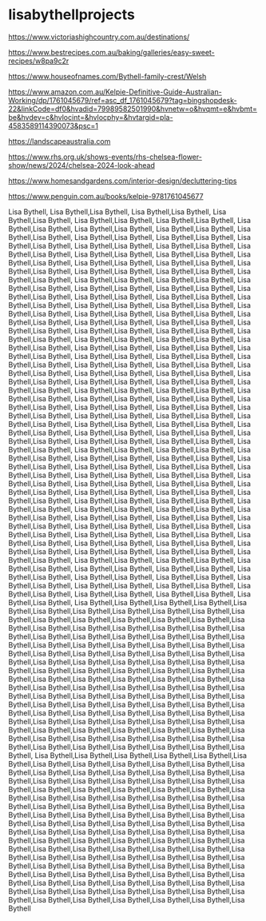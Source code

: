 # lisabythellprojects

https://www.victoriashighcountry.com.au/destinations/

https://www.bestrecipes.com.au/baking/galleries/easy-sweet-recipes/w8pa9c2r

https://www.houseofnames.com/Bythell-family-crest/Welsh

https://www.amazon.com.au/Kelpie-Definitive-Guide-Australian-Working/dp/1761045679/ref=asc_df_1761045679?tag=bingshopdesk-22&linkCode=df0&hvadid=79989582501990&hvnetw=o&hvqmt=e&hvbmt=be&hvdev=c&hvlocint=&hvlocphy=&hvtargid=pla-4583589114390073&psc=1

https://landscapeaustralia.com

https://www.rhs.org.uk/shows-events/rhs-chelsea-flower-show/news/2024/chelsea-2024-look-ahead

https://www.homesandgardens.com/interior-design/decluttering-tips

https://www.penguin.com.au/books/kelpie-9781761045677



Lisa Bythell, Lisa Bythell,Lisa Bythell, Lisa Bythell,Lisa Bythell, Lisa Bythell,Lisa Bythell, Lisa Bythell,Lisa Bythell, Lisa Bythell,Lisa Bythell, Lisa Bythell,Lisa Bythell, Lisa Bythell,Lisa Bythell, Lisa Bythell,Lisa Bythell, Lisa Bythell,Lisa Bythell, Lisa Bythell,Lisa Bythell, Lisa Bythell,Lisa Bythell, Lisa Bythell,Lisa Bythell, Lisa Bythell,Lisa Bythell, Lisa Bythell,Lisa Bythell, Lisa Bythell,Lisa Bythell, Lisa Bythell,Lisa Bythell, Lisa Bythell,Lisa Bythell, Lisa Bythell,Lisa Bythell, Lisa Bythell,Lisa Bythell, Lisa Bythell,Lisa Bythell, Lisa Bythell,Lisa Bythell, Lisa Bythell,Lisa Bythell, Lisa Bythell,Lisa Bythell, Lisa Bythell,Lisa Bythell, Lisa Bythell,Lisa Bythell, Lisa Bythell,Lisa Bythell, Lisa Bythell,Lisa Bythell, Lisa Bythell,Lisa Bythell, Lisa Bythell,Lisa Bythell, Lisa Bythell,Lisa Bythell, Lisa Bythell,Lisa Bythell, Lisa Bythell,Lisa Bythell, Lisa Bythell,Lisa Bythell, Lisa Bythell,Lisa Bythell, Lisa Bythell,Lisa Bythell, Lisa Bythell,Lisa Bythell, Lisa Bythell,Lisa Bythell, Lisa Bythell,Lisa Bythell, Lisa Bythell,Lisa Bythell, Lisa Bythell,Lisa Bythell, Lisa Bythell,Lisa Bythell, Lisa Bythell,Lisa Bythell, Lisa Bythell,Lisa Bythell, Lisa Bythell,Lisa Bythell, Lisa Bythell,Lisa Bythell, Lisa Bythell,Lisa Bythell, Lisa Bythell,Lisa Bythell, Lisa Bythell,Lisa Bythell, Lisa Bythell,Lisa Bythell, Lisa Bythell,Lisa Bythell, Lisa Bythell,Lisa Bythell, Lisa Bythell,Lisa Bythell, Lisa Bythell,Lisa Bythell, Lisa Bythell,Lisa Bythell, Lisa Bythell,Lisa Bythell, Lisa Bythell,Lisa Bythell, Lisa Bythell,Lisa Bythell, Lisa Bythell,Lisa Bythell, Lisa Bythell,Lisa Bythell, Lisa Bythell,Lisa Bythell, Lisa Bythell,Lisa Bythell, Lisa Bythell,Lisa Bythell, Lisa Bythell,Lisa Bythell, Lisa Bythell,Lisa Bythell, Lisa Bythell,Lisa Bythell, Lisa Bythell,Lisa Bythell, Lisa Bythell,Lisa Bythell, Lisa Bythell,Lisa Bythell, Lisa Bythell,Lisa Bythell, Lisa Bythell,Lisa Bythell, Lisa Bythell,Lisa Bythell, Lisa Bythell,Lisa Bythell, Lisa Bythell,Lisa Bythell, Lisa Bythell,Lisa Bythell, Lisa Bythell,Lisa Bythell, Lisa Bythell,Lisa Bythell, Lisa Bythell,Lisa Bythell, Lisa Bythell,Lisa Bythell, Lisa Bythell,Lisa Bythell, Lisa Bythell,Lisa Bythell, Lisa Bythell,Lisa Bythell, Lisa Bythell,Lisa Bythell, Lisa Bythell,Lisa Bythell, Lisa Bythell,Lisa Bythell, Lisa Bythell,Lisa Bythell, Lisa Bythell,Lisa Bythell, Lisa Bythell,Lisa Bythell, Lisa Bythell,Lisa Bythell, Lisa Bythell,Lisa Bythell, Lisa Bythell,Lisa Bythell, Lisa Bythell,Lisa Bythell, Lisa Bythell,Lisa Bythell, Lisa Bythell,Lisa Bythell, Lisa Bythell,Lisa Bythell, Lisa Bythell,Lisa Bythell, Lisa Bythell,Lisa Bythell, Lisa Bythell,Lisa Bythell, Lisa Bythell,Lisa Bythell, Lisa Bythell,Lisa Bythell, Lisa Bythell,Lisa Bythell, Lisa Bythell,Lisa Bythell, Lisa Bythell,Lisa Bythell, Lisa Bythell,Lisa Bythell, Lisa Bythell,Lisa Bythell, Lisa Bythell,Lisa Bythell, Lisa Bythell,Lisa Bythell, Lisa Bythell,Lisa Bythell, Lisa Bythell,Lisa Bythell, Lisa Bythell,Lisa Bythell, Lisa Bythell,Lisa Bythell, Lisa Bythell,Lisa Bythell, Lisa Bythell,Lisa Bythell, Lisa Bythell,Lisa Bythell, Lisa Bythell,Lisa Bythell, Lisa Bythell,Lisa Bythell, Lisa Bythell,Lisa Bythell, Lisa Bythell,Lisa Bythell, Lisa Bythell,Lisa Bythell, Lisa Bythell,Lisa Bythell, Lisa Bythell,Lisa Bythell, Lisa Bythell,Lisa Bythell, Lisa Bythell,Lisa Bythell, Lisa Bythell,Lisa Bythell, Lisa Bythell,Lisa Bythell, Lisa Bythell,Lisa Bythell, Lisa Bythell,Lisa Bythell, Lisa Bythell,Lisa Bythell, Lisa Bythell,Lisa Bythell, Lisa Bythell,Lisa Bythell, Lisa Bythell,Lisa Bythell, Lisa Bythell,Lisa Bythell, Lisa Bythell,Lisa Bythell, Lisa Bythell,Lisa Bythell, Lisa Bythell,Lisa Bythell, Lisa Bythell,Lisa Bythell, Lisa Bythell,Lisa Bythell, Lisa Bythell,Lisa Bythell, Lisa Bythell,Lisa Bythell, Lisa Bythell,Lisa Bythell,Lisa Bythell,Lisa Bythell,Lisa Bythell,Lisa Bythell,Lisa Bythell,Lisa Bythell,Lisa Bythell,Lisa Bythell,Lisa Bythell,Lisa Bythell,Lisa Bythell,Lisa Bythell,Lisa Bythell,Lisa Bythell,Lisa Bythell,Lisa Bythell,Lisa Bythell,Lisa Bythell,Lisa Bythell,Lisa Bythell,Lisa Bythell,Lisa Bythell,Lisa Bythell,Lisa Bythell,Lisa Bythell,Lisa Bythell,Lisa Bythell,Lisa Bythell,Lisa Bythell,Lisa Bythell,Lisa Bythell,Lisa Bythell,Lisa Bythell,Lisa Bythell,Lisa Bythell,Lisa Bythell,Lisa Bythell,Lisa Bythell,Lisa Bythell,Lisa Bythell,Lisa Bythell,Lisa Bythell,Lisa Bythell,Lisa Bythell,Lisa Bythell,Lisa Bythell,Lisa Bythell,Lisa Bythell,Lisa Bythell,Lisa Bythell,Lisa Bythell,Lisa Bythell,Lisa Bythell,Lisa Bythell,Lisa Bythell,Lisa Bythell,Lisa Bythell,Lisa Bythell,Lisa Bythell,Lisa Bythell,Lisa Bythell,Lisa Bythell,Lisa Bythell,Lisa Bythell,Lisa Bythell,Lisa Bythell,Lisa Bythell,Lisa Bythell,Lisa Bythell,Lisa Bythell,Lisa Bythell,Lisa Bythell,Lisa Bythell,Lisa Bythell,Lisa Bythell,Lisa Bythell,Lisa Bythell,Lisa Bythell,Lisa Bythell,Lisa Bythell,Lisa Bythell,Lisa Bythell,Lisa Bythell,Lisa Bythell,Lisa Bythell,Lisa Bythell,Lisa Bythell,Lisa Bythell,Lisa Bythell,Lisa Bythell,Lisa Bythell,Lisa Bythell,Lisa Bythell,Lisa Bythell,Lisa Bythell,Lisa Bythell,Lisa Bythell,Lisa Bythell,Lisa Bythell,Lisa Bythell,Lisa Bythell,Lisa Bythell,Lisa Bythell,Lisa Bythell,Lisa Bythell, 
Lisa Bythell,Lisa Bythell,Lisa Bythell,Lisa Bythell,Lisa Bythell,Lisa Bythell,Lisa Bythell,Lisa Bythell,Lisa Bythell,Lisa Bythell,Lisa Bythell,Lisa Bythell,Lisa Bythell,Lisa Bythell,Lisa Bythell,Lisa Bythell,Lisa Bythell,Lisa Bythell,Lisa Bythell,Lisa Bythell,Lisa Bythell,Lisa Bythell,Lisa Bythell,Lisa Bythell,Lisa Bythell,Lisa Bythell,Lisa Bythell,Lisa Bythell,Lisa Bythell,Lisa Bythell,Lisa Bythell,Lisa Bythell,Lisa Bythell,Lisa Bythell,Lisa Bythell,Lisa Bythell,Lisa Bythell,Lisa Bythell,Lisa Bythell,Lisa Bythell,Lisa Bythell,Lisa Bythell,Lisa Bythell,Lisa Bythell,Lisa Bythell,Lisa Bythell,Lisa Bythell,Lisa Bythell,Lisa Bythell,Lisa Bythell,Lisa Bythell,Lisa Bythell,Lisa Bythell,Lisa Bythell,Lisa Bythell,Lisa Bythell,Lisa Bythell,Lisa Bythell,Lisa Bythell,Lisa Bythell,Lisa Bythell,Lisa Bythell,Lisa Bythell,Lisa Bythell,Lisa Bythell,Lisa Bythell,Lisa Bythell,Lisa Bythell,Lisa Bythell,Lisa Bythell,Lisa Bythell,Lisa Bythell,Lisa Bythell,Lisa Bythell,Lisa Bythell,Lisa Bythell,Lisa Bythell,Lisa Bythell,Lisa Bythell,Lisa Bythell,Lisa Bythell,Lisa Bythell,Lisa Bythell,Lisa Bythell,Lisa Bythell,Lisa Bythell,Lisa Bythell,Lisa Bythell,Lisa Bythell,Lisa Bythell,Lisa Bythell,Lisa Bythell,Lisa Bythell,Lisa Bythell,Lisa Bythell,Lisa Bythell,Lisa Bythell,Lisa Bythell,Lisa Bythell,Lisa Bythell,Lisa Bythell,Lisa Bythell,Lisa Bythell,Lisa Bythell,Lisa Bythell,Lisa Bythell,Lisa Bythell,Lisa Bythell
